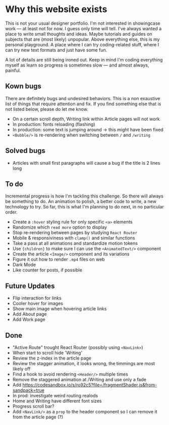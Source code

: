 # Why this website exists

This is not your usual designer portfolio. I'm not interested in showingcase work — at least not for now. I guess only time will tell. I've always wanted a place to write small thoughts and ideas. Maybe tutorials and guides on subjects that are (most likely) unpopular. Above everything else, this is my personal playground. A place where I can try coding-related stuff, where I can try new text formats and just have some fun.

A lot of details are still being ironed out. Keep in mind I'm coding everything myself as learn so progress is sometimes slow — and almost always, painful.

## Kown bugs

There are definitely bugs and undesired behaviors. This is a non exaustive list of things that require attention and fix. If you find something else that is not listed below, please do let me know.

- On a certain scroll depth, Writing link within Article pages will not work
- In production: fonts reloading (flashing)
- In production: some text is jumping around -> this might have been fixed
- `<Bubble/>` is re-rendering when switching between `/` and `/writing`

## Solved bugs

- Articles with small first paragraphs will cause a bug if the title is 2 lines long

## To do

Incremental progress is how I'm tackling this challenge. So there will always be something to do. An animation to polish, a better code to write, a new technology to try. So far, this is what I'm planning to do next, in no particular order.

- Create a `:hover` styling rule for only specific `<a>` elements
- Randomize which `read more` option to display
- Stop re-rendering between pages by studying `React Router`
- Mobile & responsiviness with `clamp()` and similar functions
- Take a pass at all animations and standardize motion tokens
- Use `{children}` to make sure I can use the `<AnimatedText/>` component
- Create the article `<Image/>` component and its variations
- Figure it out how to render `.mp4` files on web
- Dark Mode
- Like counter for posts, if possible

## Future Updates

- Flip interaction for links
- Cooler hover for images
- Show main image when hovering article links
- Add About page
- Add Work page

## Done

- "Active Route" trought React Router (possibly using `<NavLink>`)
- When start to scroll hide 'Writing'
- Review the z-index in the article page
- Review the stagger animation, it looks wrong, the timmings are most likely off
- Find a hook to avoid rendering `<Header/>` multiple times
- Remove the staggered animation at /Writing and use only a fade
- Add https://codesandbox.io/s/ro92c5?file=/fragmentShader.js&from-sandpack=true
- In prod: investigate weird routing realods
- Home and Writing have different font sizes
- Progress scroll bar?
- Add `<NavLink/>` as a `prop` to the header component so I can remove it from the article page (?)
